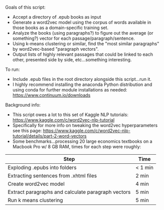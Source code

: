 Goals of this script:

* Accept a directory of .epub books as input
* Generate a word2vec model using the corpus of words available in those books as a domain-specific training set.
* Analyze the books (using paragraphs?) to figure out the average (or something?) vector for each passage/paragraph/sentence.
* Using k-means clustering or similar, find the "most similar paragraphs" by word2vec-based "paragraph vectors".
* Output lists of highly relevant passages that could be linked to each other, presented side by side, etc...something interesting.

To run:

* Include .epub files in the root directory alongside this script...run it.
* I highly recommend installing the anaconda Python distribution and using conda for further module installations as needed: https://www.continuum.io/downloads

Background info:

* This script owes a lot to this set of Kaggle NLP tutorials: https://www.kaggle.com/c/word2vec-nlp-tutorial
* Specifically for more info on tweaking the word2vec hyperparameters see this page: https://www.kaggle.com/c/word2vec-nlp-tutorial/details/part-2-word-vectors
* Some benchmarks...processing 20 large economics textbooks on a Macbook Pro w/ 8 GB RAM, times for each step were roughly:

|Step|Time|
|----|----|
|Exploding .epubs into folders|< 1 min|
|Extracting sentences from .xhtml files|2 min|
|Create word2vec model|4 min|
|Extract paragraphs and calculate paragraph vectors|5 min|
|Run k means clustering|5 min|
